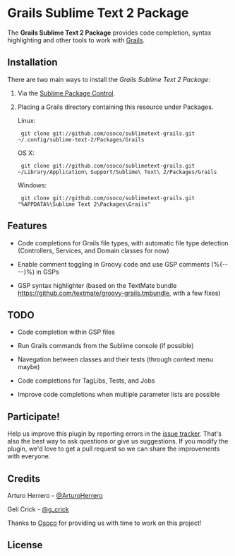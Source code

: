# Grails Sublime Text 2 Package

The **Grails Sublime Text 2 Package** provides code completion, syntax highlighting and other tools to work with [Grails].


## Installation

There are two main ways to install the *Grails Sublime Text 2 Package*:

1. Via the [Sublime Package Control]. 

2. Placing a Grails directory containing this resource under Packages.

    Linux:

        git clone git://github.com/osoco/sublimetext-grails.git ~/.config/sublime-text-2/Packages/Grails

    OS X:

        git clone git://github.com/osoco/sublimetext-grails.git ~/Library/Application\ Support/Sublime\ Text\ 2/Packages/Grails

    Windows:

        git clone git://github.com/osoco/sublimetext-grails.git "%APPDATA%\Sublime Text 2\Packages\Grails"


## Features

- Code completions for Grails file types, with automatic file type detection (Controllers, Services, and Domain classes for now)

- Enable comment toggling in Groovy code and use GSP comments (%{-- --}%) in GSPs

- GSP syntax highlighter (based on the TextMate bundle https://github.com/textmate/groovy-grails.tmbundle, with a few fixes)


## TODO

- Code completion within GSP files

- Run Grails commands from the Sublime console (if possible)

- Navegation between classes and their tests (through context menu maybe)

- Code completions for TagLibs, Tests, and Jobs

- Improve code completions when multiple parameter lists are possible


## Participate!

Help us improve this plugin by reporting errors in the [issue tracker]. That's also the best way to ask questions or
give us suggestions. If you modify the plugin, we'd love to get a pull request so we can share the improvements with everyone.

## Credits

Arturo Herrero - [@ArturoHerrero](https://twitter.com/ArturoHerrero)

Geli Crick - [@g_crick](https://twitter.com/g_crick)

Thanks to [Osoco] for providing us with time to work on this project!

## License



[Grails]: http://grails.org/
[Sublime Package Control]: http://wbond.net/sublime_packages/package_control
[Osoco]: http://osoco.es
[issue tracker]: https://github.com/osoco/sublimetext-grails/issues